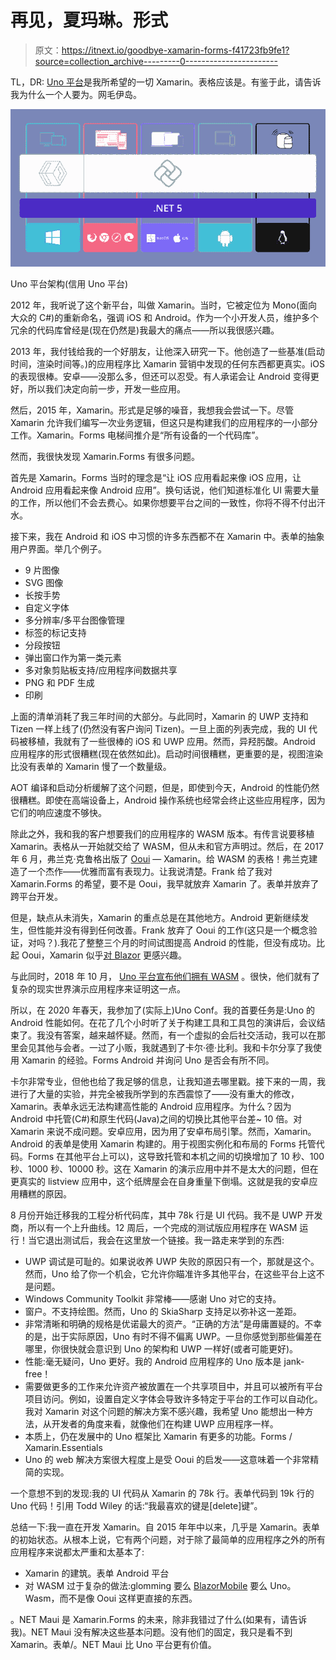 # 再见，夏玛琳。形式

> 原文：<https://itnext.io/goodbye-xamarin-forms-f41723fb9fe1?source=collection_archive---------0----------------------->

TL，DR: [Uno 平台](https://platform.uno/)是我所希望的一切 Xamarin。表格应该是。有鉴于此，请告诉我为什么一个人要为。网毛伊岛。

![](img/f55c6dde3bd9bf03665d0da5b9ccbf7b.png)

Uno 平台架构(信用 Uno 平台)

2012 年，我听说了这个新平台，叫做 Xamarin。当时，它被定位为 Mono(面向大众的 C#)的重新命名，强调 iOS 和 Android。作为一个小开发人员，维护多个冗余的代码库曾经是(现在仍然是)我最大的痛点——所以我很感兴趣。

2013 年，我付钱给我的一个好朋友，让他深入研究一下。他创造了一些基准(启动时间，渲染时间等。)的应用程序比 Xamarin 营销中发现的任何东西都更真实。iOS 的表现很棒。安卓——没那么多，但还可以忍受。有人承诺会让 Android 变得更好，所以我们决定向前一步，开发一些应用。

然后，2015 年，Xamarin。形式是足够的噪音，我想我会尝试一下。尽管 Xamarin 允许我们编写一次业务逻辑，但这只是构建我们的应用程序的一小部分工作。Xamarin。Forms 电梯间推介是“所有设备的一个代码库”。

然而，我很快发现 Xamarin.Forms 有很多问题。

首先是 Xamarin。Forms 当时的理念是“让 iOS 应用看起来像 iOS 应用，让 Android 应用看起来像 Android 应用”。换句话说，他们知道标准化 UI 需要大量的工作，所以他们不会去费心。如果你想要平台之间的一致性，你将不得不付出汗水。

接下来，我在 Android 和 iOS 中习惯的许多东西都不在 Xamarin 中。表单的抽象用户界面。举几个例子。

*   9 片图像
*   SVG 图像
*   长按手势
*   自定义字体
*   多分辨率/多平台图像管理
*   标签的标记支持
*   分段按钮
*   弹出窗口作为第一类元素
*   多对象剪贴板支持/应用程序间数据共享
*   PNG 和 PDF 生成
*   印刷

上面的清单消耗了我三年时间的大部分。与此同时，Xamarin 的 UWP 支持和 Tizen 一样上线了(仍然没有客户询问 Tizen)。一旦上面的列表完成，我的 UI 代码被移植，我就有了一些很棒的 iOS 和 UWP 应用。然而，异羟肟酸。Android 应用程序的形式很糟糕(现在依然如此)。启动时间很糟糕，更重要的是，视图渲染比没有表单的 Xamarin 慢了一个数量级。

AOT 编译和启动分析缓解了这个问题，但是，即使到今天，Android 的性能仍然很糟糕。即使在高端设备上，Android 操作系统也经常会终止这些应用程序，因为它们的响应速度不够快。

除此之外，我和我的客户想要我们的应用程序的 WASM 版本。有传言说要移植 Xamarin。表格从一开始就交给了 WASM，但从未和官方声明过。然后，在 2017 年 6 月，弗兰克·克鲁格出版了 [Ooui](https://github.com/praeclarum/Ooui) — Xamarin。给 WASM 的表格！弗兰克建造了一个杰作——优雅而富有表现力。让我说清楚。Frank 给了我对 Xamarin.Forms 的希望，要不是 Ooui，我早就放弃 Xamarin 了。表单并放弃了跨平台开发。

但是，缺点从未消失，Xamarin 的重点总是在其他地方。Android 更新继续发生，但性能并没有得到任何改善。Frank 放弃了 Ooui 的工作(这只是一个概念验证，对吗？).我花了整整三个月的时间试图提高 Android 的性能，但没有成功。比起 Ooui，Xamarin 似乎[对 Blazor](https://docs.microsoft.com/en-us/mobile-blazor-bindings/) 更感兴趣。

与此同时，2018 年 10 月， [Uno 平台宣布他们拥有 WASM](https://platform.uno/blog/introduction-to-webassembly-for-the-uno-platform-part-1/) 。很快，他们就有了复杂的现实世界演示应用程序来证明这一点。

所以，在 2020 年春天，我参加了(实际上)Uno Conf。我的首要任务是:Uno 的 Android 性能如何。在花了几个小时听了关于构建工具和工具包的演讲后，会议结束了。我没有答案，越来越怀疑。然而，有一个虚拟的会后社交活动，我可以在那里会见其他与会者。一过了小贩，我就遇到了卡尔·德·比利。我和卡尔分享了我使用 Xamarin 的经验。Forms Android 并询问 Uno 是否会有所不同。

卡尔非常专业，但他也给了我足够的信息，让我知道去哪里戳。接下来的一周，我进行了大量的实验，并完全被我所学到的东西震惊了——没有重大的修改，Xamarin。表单永远无法构建高性能的 Android 应用程序。为什么？因为 Android 中托管(C#)和原生代码(Java)之间的切换比其他平台差~ 10 倍。对 Xamarin 来说不成问题。安卓应用，因为用了安卓布局引擎。然而，Xamarin。Android 的表单是使用 Xamarin 构建的。用于视图实例化和布局的 Forms 托管代码。Forms 在其他平台上可以)，这导致托管和本机之间的切换增加了 10 秒、100 秒、1000 秒、10000 秒。这在 Xamarin 的演示应用中并不是太大的问题，但在更真实的 listview 应用中，这个纸牌屋会在自身重量下倒塌。这就是我的安卓应用糟糕的原因。

8 月份开始迁移我的工程分析代码库，其中 78k 行是 UI 代码。我不是 UWP 开发商，所以有一个上升曲线。12 周后，一个完成的测试版应用程序在 WASM 运行！当它退出测试后，我会在这里放一个链接。我一路走来学到的东西:

*   UWP 调试是可耻的。如果说收养 UWP 失败的原因只有一个，那就是这个。然而，Uno 给了你一个机会，它允许你瞄准许多其他平台，在这些平台上这不是问题。
*   Windows Community Toolkit 非常棒——感谢 Uno 对它的支持。
*   窗户。不支持绘图。然而，Uno 的 SkiaSharp 支持足以弥补这一差距。
*   非常清晰和明确的规格是优诺最大的资产。“正确的方法”是毋庸置疑的。不幸的是，出于实际原因，Uno 有时不得不偏离 UWP。一旦你感觉到那些偏差在哪里，你很快就会意识到 Uno 的架构和 UWP 一样好(或者可能更好)。
*   性能:毫无疑问，Uno 更好。我的 Android 应用程序的 Uno 版本是 jank-free！
*   需要做更多的工作来允许资产被放置在一个共享项目中，并且可以被所有平台项目访问。例如，设置自定义字体会导致许多特定于平台的工作可以自动化。我对 Xamarin 对这个问题的解决方案不感兴趣，我希望 Uno 能想出一种方法，从开发者的角度来看，就像他们在构建 UWP 应用程序一样。
*   本质上，仍在发展中的 Uno 框架比 Xamarin 有更多的功能。Forms / Xamarin.Essentials
*   Uno 的 web 解决方案很大程度上是受 Ooui 的启发——这意味着一个非常精简的实现。

一个意想不到的发现:我的 UI 代码从 Xamarin 的 78k 行。表单代码到 19k 行的 Uno 代码！引用 Todd Wiley 的话:“我最喜欢的键是[delete]键”。

总结一下:我一直在开发 Xamarin。自 2015 年年中以来，几乎是 Xamarin。表单的初始状态。从根本上说，它有两个问题，对于除了最简单的应用程序之外的所有应用程序来说都太严重和太基本了:

*   Xamarin 的建筑。表单 Android 平台
*   对 WASM 过于复杂的做法:glomming 要么 [BlazorMobile](https://github.com/Daddoon/BlazorMobile) 要么 Uno。Wasm，而不是像 Ooui 这样更直接的东西。

。NET Maui 是 Xamarin.Forms 的未来，除非我错过了什么(如果有，请告诉我)。NET Maui 没有解决这些基本问题。没有他们的固定，我只是看不到 Xamarin。表单/。NET Maui 比 Uno 平台更有价值。